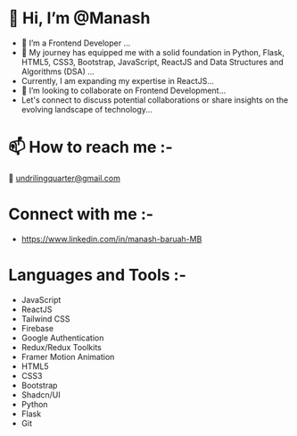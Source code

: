 # 👋 Hi, I’m @Manash
 - 👀 I’m a Frontend Developer ...
 - 🌱 My journey has equipped me with a solid foundation in Python, Flask, HTML5, CSS3, Bootstrap, JavaScript, ReactJS and Data Structures and Algorithms (DSA) ...
 -  Currently, I am expanding my expertise in ReactJS...
 - 💞️ I’m looking to collaborate on Frontend Development...
 - Let's connect to discuss potential collaborations or share insights on the evolving landscape of technology...
  
# 📫 How to reach me :- 
  📧 undrilingquarter@gmail.com 
  
# Connect with me :-
 - https://www.linkedin.com/in/manash-baruah-MB

# Languages and Tools :-
- JavaScript
- ReactJS
- Tailwind CSS
- Firebase
- Google Authentication
- Redux/Redux Toolkits
- Framer Motion Animation 
- HTML5 
- CSS3
- Bootstrap
- Shadcn/UI
- Python
- Flask
- Git









<!---
Undriling/Undriling is a ✨ special ✨ repository because its `README.md` (this file) appears on your GitHub profile.
You can click the Preview link to take a look at your changes.
--->
